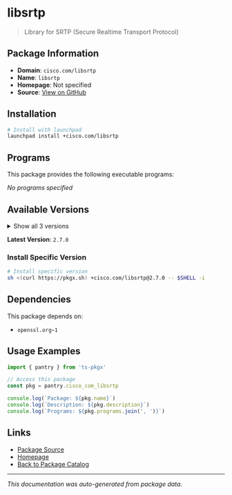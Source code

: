 # libsrtp

> Library for SRTP (Secure Realtime Transport Protocol)

## Package Information

- **Domain**: `cisco.com/libsrtp`
- **Name**: `libsrtp`
- **Homepage**: Not specified
- **Source**: [View on GitHub](https://github.com/pkgxdev/pantry/tree/main/projects/cisco.com/libsrtp/package.yml)

## Installation

```bash
# Install with launchpad
launchpad install +cisco.com/libsrtp
```

## Programs

This package provides the following executable programs:

*No programs specified*

## Available Versions

<details>
<summary>Show all 3 versions</summary>

- `2.7.0`, `2.6.0`, `2.5.0`

</details>

**Latest Version**: `2.7.0`

### Install Specific Version

```bash
# Install specific version
sh <(curl https://pkgx.sh) +cisco.com/libsrtp@2.7.0 -- $SHELL -i
```

## Dependencies

This package depends on:

- `openssl.org~1`

## Usage Examples

```typescript
import { pantry } from 'ts-pkgx'

// Access this package
const pkg = pantry.cisco_com_libsrtp

console.log(`Package: ${pkg.name}`)
console.log(`Description: ${pkg.description}`)
console.log(`Programs: ${pkg.programs.join(', ')}`)
```

## Links

- [Package Source](https://github.com/pkgxdev/pantry/tree/main/projects/cisco.com/libsrtp/package.yml)
- [Homepage](#)
- [Back to Package Catalog](../package-catalog.md)

---

*This documentation was auto-generated from package data.*
